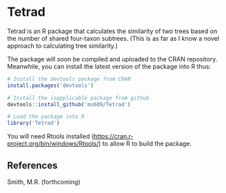 # Tetrad

Tetrad is an R package that calculates the similarity of two trees based on the number of shared four-taxon subtrees.
(This is as far as I know a novel approach to calculating tree similarity.)

The package will soon be compiled and uploaded to the CRAN repository.  
Meanwhile, you can install the latest version of the package into R thus:

```r
# Install the devtools package from CRAN
install.packages('devtools')

# Install the inapplicable package from github
devtools::install_github('ms609/Tetrad')

# Load the package into R
library('Tetrad')
```

You will need Rtools installed (https://cran.r-project.org/bin/windows/Rtools/) to allow R to build the package.

## References
Smith, M.R. (forthcoming)
